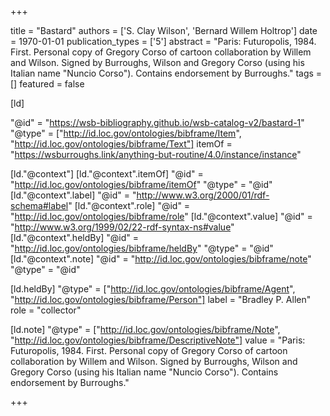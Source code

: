 +++

title = "Bastard"
authors = ['S. Clay Wilson', 'Bernard Willem Holtrop']
date = 1970-01-01
publication_types = ['5']
abstract = "Paris: Futuropolis, 1984. First. Personal copy of Gregory Corso of cartoon collaboration by Willem and Wilson. Signed by Burroughs, Wilson and Gregory Corso (using his Italian name \"Nuncio Corso\"). Contains endorsement by Burroughs."
tags = []
featured = false

[ld]

"@id" = "https://wsb-bibliography.github.io/wsb-catalog-v2/bastard-1"
"@type" = ["http://id.loc.gov/ontologies/bibframe/Item", "http://id.loc.gov/ontologies/bibframe/Text"]
itemOf = "https://wsburroughs.link/anything-but-routine/4.0/instance/instance"

[ld."@context"]
    [ld."@context".itemOf]
    "@id" = "http://id.loc.gov/ontologies/bibframe/itemOf"
    "@type" = "@id"
    [ld."@context".label]
    "@id" = "http://www.w3.org/2000/01/rdf-schema#label"
    [ld."@context".role]
    "@id" = "http://id.loc.gov/ontologies/bibframe/role"
    [ld."@context".value]
    "@id" = "http://www.w3.org/1999/02/22-rdf-syntax-ns#value"
    [ld."@context".heldBy]
    "@id" = "http://id.loc.gov/ontologies/bibframe/heldBy"
    "@type" = "@id"
    [ld."@context".note]
    "@id" = "http://id.loc.gov/ontologies/bibframe/note"
    "@type" = "@id"

[ld.heldBy]
"@type" = ["http://id.loc.gov/ontologies/bibframe/Agent", "http://id.loc.gov/ontologies/bibframe/Person"]
label = "Bradley P. Allen"
role = "collector"

[ld.note]
"@type" = ["http://id.loc.gov/ontologies/bibframe/Note", "http://id.loc.gov/ontologies/bibframe/DescriptiveNote"]
value = "Paris: Futuropolis, 1984. First. Personal copy of Gregory Corso of cartoon collaboration by Willem and Wilson. Signed by Burroughs, Wilson and Gregory Corso (using his Italian name \"Nuncio Corso\"). Contains endorsement by Burroughs."

+++
